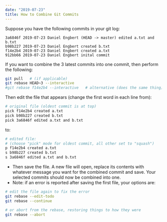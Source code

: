```yaml
---
date: "2019-07-23"
title: How to Combine Git Commits
---
```


Suppose you have the following commits in your git log:
````
3a6846f 2019-07-23 Daniel Engbert (HEAD -> master) edited a.txt and b.txt
b98b227 2019-07-23 Daniel Engbert created b.txt
f14e2b4 2019-07-23 Daniel Engbert created a.txt
912bb66 2019-07-23 Daniel Engbert inital commit
````

If you want to combine the 3 latest commits into one commit, then perform the following:

````bash
git pull   # (if applicable)
git rebase HEAD~3 --interactive
#git rebase f14e2b4 --interactive   # alternative (does the same thing)
````

Then edit the file that appears (change the first word in each line from):
````bash
# original file (oldest commit is at top)
pick f14e2b4 created a.txt                                                                               
pick b98b227 created b.txt                                                                          
pick 3a6846f edited a.txt and b.txt 
````

to:
````bash
# edited file:
# (choose "pick" mode for oldest commit, all other set to "squash")
p f14e2b4 created a.txt                                                                               
s b98b227 created b.txt                                                                          
s 3a6846f edited a.txt and b.txt 
````

* Then save the file. A new file will open, replace its contents with whatever message you want for the combined commit and save.  Your selected commits should now be combined into one.
* Note: if an error is reported after saving the first file, your options are:

````bash
# edit the file again to fix the error
git rebase --edit-todo
git rebase --continue

# or abort from the rebase, restoring things to how they were
git rebase --abort
````
